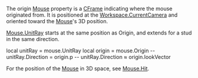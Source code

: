 The origin [Mouse](https://developer.roblox.com/en-us/api-reference/class/Mouse) property is a [CFrame](https://developer.roblox.com/en-us/api-reference/datatype/CFrame) indicating where the mouse originated from. It is positioned at the [Workspace.CurrentCamera](https://developer.roblox.com/en-us/api-reference/property/Workspace/CurrentCamera) and oriented toward the [Mouse](https://developer.roblox.com/en-us/api-reference/class/Mouse)'s 3D position.

[Mouse.UnitRay](https://developer.roblox.com/en-us/api-reference/property/Mouse/UnitRay) starts at the same position as Origin, and extends for a stud in the same direction.

local unitRay = mouse.UnitRay
local origin = mouse.Origin
-- unitRay.Direction = origin.p
-- unitRay.Direction ≈ origin.lookVector

For the position of the [Mouse](https://developer.roblox.com/en-us/api-reference/class/Mouse) in 3D space, see [Mouse.Hit](https://developer.roblox.com/en-us/api-reference/property/Mouse/Hit).